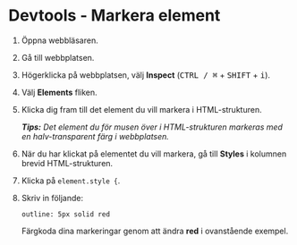 # Devtools - Markera element

1. Öppna webbläsaren.

1. Gå till webbplatsen.

1. Högerklicka på webbplatsen, välj **Inspect** (<kbd>CTRL / ⌘</kbd> + <kbd>SHIFT</kbd> + <kbd>i</kbd>).

1. Välj **Elements** fliken.

1. Klicka dig fram till det element du vill markera i HTML-strukturen.

    _**Tips:** Det element du för musen över i HTML-strukturen markeras med en halv-transparent färg i webbplatsen._
    
1. När du har klickat på elementet du vill markera, gå till **Styles** i kolumnen brevid HTML-strukturen.

1. Klicka på ```element.style {```.

1. Skriv in följande:

    ```
    outline: 5px solid red
    ```
    
    Färgkoda dina markeringar genom att ändra **red** i ovanstående exempel.
